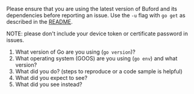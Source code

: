 Please ensure that you are using the latest version of Buford and its dependencies before reporting an issue. Use the `-u` flag with `go get` as described in the [README](https://github.com/RobotsAndPencils/buford/blob/master/README.md#installation).

NOTE: please don't include your device token or certificate password in issues.

1. What version of Go are you using (`go version`)?
2. What operating system (GOOS) are you using (`go env`) and what version?
3. What did you do? (steps to reproduce or a code sample is helpful)
4. What did you expect to see?
5. What did you see instead?
